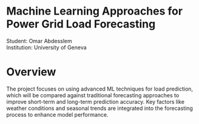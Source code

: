 # Machine Learning Approaches for Power Grid Load Forecasting  
Student: Omar Abdesslem  
Institution: University of Geneva  

# Overview  
The project focuses on using advanced ML techniques for load prediction, which will be compared against traditional forecasting approaches to improve short-term and long-term prediction accuracy. Key factors like weather conditions and seasonal trends are integrated into the forecasting process to enhance model performance.  
